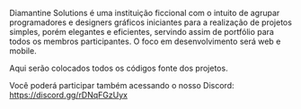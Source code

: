 Diamantine Solutions é uma instituição ficcional com o intuito de agrupar programadores e designers gráficos iniciantes para a realização de projetos simples, porém elegantes e eficientes, servindo assim de portfólio para todos os membros participantes. O foco em desenvolvimento será web e mobile.

Aqui serão colocados todos os códigos fonte dos projetos.

Você poderá participar também acessando o nosso Discord: https://discord.gg/rDNqFGzUyx